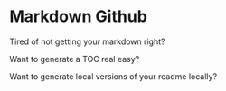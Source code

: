# Markdown Github
Tired of not getting your markdown right?

Want to generate a TOC real easy?

Want to generate local versions of your readme locally?
